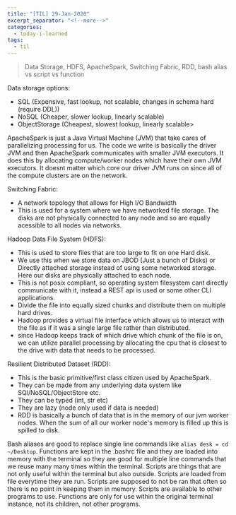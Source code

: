 ```yaml
---
title: "[TIL] 29-Jan-2020"
excerpt_separator: "<!--more-->"
categories:
  - today-i-learned
tags:
  - til 
---
```


>Data Storage, HDFS, ApacheSpark, Switching Fabric, RDD, bash alias vs script vs function
<!--more-->

Data storage options:
 - SQL (Expensive, fast lookup, not scalable, changes in schema hard (require DDL))
 - NoSQL (Cheaper, slower lookup, linearly scalable)
 - ObjectStorage (Cheapest, slowest lookup, linearly scalable>

ApacheSpark is just a Java Virtual Machine (JVM) that take cares of parallelizing processing for us. The code we write is basically the driver JVM and then ApacheSpark communicates with smaller JVM executors. It does this by allocating compute/worker nodes which have their own JVM executors. It doesnt matter which core our driver JVM runs on since all of the compute clusters are on the network.

Switching Fabric:
 - A network topology that allows for High I/O Bandwidth
 - This is used for a system where we have networked file storage. The disks are not physically connected to any node and so are equally acessible to all nodes via networks.

Hadoop Data File System (HDFS):
 - This is used to store files that are too large to fit on one Hard disk.
 - We use this when we store data on JBOD (Just a bunch of Disks) or Directly attached storage instead of using some networked storage. Here our disks are physically attached to each node.
 - This is not posix compliant, so operating system filesystem cant directly communicate with it, instead a REST api is used or some other CLI applications.
 - Divide the file into equally sized chunks and distribute them on multiple hard drives.
 - Hadoop provides a virtual file interface which allows us to interact with the file as if it was a single large file rather than distributed.
 - since Hadoop keeps track of which drive which chunk of the file is on, we can utilize parallel processing by allocating the cpu that is closest to the drive with data that needs to be processed.

Resilient Distributed Dataset (RDD):
 - This is the basic primitive/first class citizen used by ApacheSpark.
 - They can be made from any underlying data system like SQl/NoSQL/ObjectStore etc.
 - They can be typed (int, str etc)
 - They are lazy (node only used if data is needed)
 - RDD is basically a bunch of data that is in the memory of our jvm worker nodes. When the sum of all our worker node's memory is filled up this is spilled to disk.

Bash aliases are good to replace single line commands like `alias desk = cd ~/Desktop`. Functions are kept in the .bashrc file and they are loaded into memory with the terminal so they are good for multiple line commands that we reuse many many times within the terminal. Scripts are things that are not only useful within the terminal but also outside. Scripts are loaded from file everytime they are run. Scripts are supposed to not be ran that often so there is no point in keeping them in memory. Scripts are available to other programs to use. Functions are only for use within the original terminal instance, not its children, not other programs.

